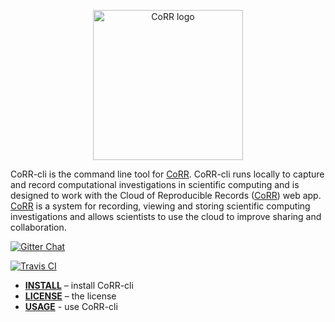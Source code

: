 <p align="center">
    <img src="https://rawgit.com/usnistgov/corr/master/corr-view/frontend/images/logo.svg"
         height="240"
         alt="CoRR logo"
         class="inline">
</p>

<!--
<p align="center"><sup><strong>
See the live instance at <a href="http://corr-root.org/">corr-root.org:5000</a>.
</strong></sup></p>
-->

CoRR-cli is the command line tool for [CoRR][Corr]. CoRR-cli runs
locally to capture and record computational investigations in
scientific computing and is designed to work with the Cloud of
Reproducible Records ([CoRR][CoRR]) web app. [CoRR][Corr] is a system
for recording, viewing and storing scientific computing investigations
and allows scientists to use the cloud to improve sharing and
collaboration.

[![Gitter Chat](https://img.shields.io/gitter/room/gitterHQ/gitter.svg)](https://gitter.im/usnistgov/corr)

[![Travis CI](https://api.travis-ci.org/usnistgov/corr-cli.svg)](https://travis-ci.org/usnistgov/corr-cli)

* **[INSTALL](INSTALLATION.md)** – install CoRR-cli
* **[LICENSE](LICENSE)** – the license
* **[USAGE](USAGE.md)** - use CoRR-cli

[CoRR]: https://github.com/usnistgov/corr
